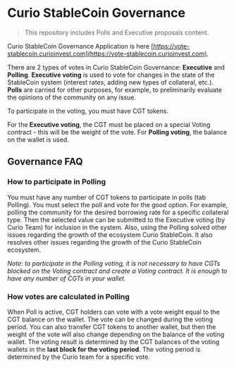 # Curio StableCoin Governance

> This repository includes Polls and Executive proposals content.

Curio StableCoin Governance Application is here [https://vote-stablecoin.curioinvest.com](https://vote-stablecoin.curioinvest.com).

There are 2 types of votes in Curio StableCoin Governance: **Executive** and **Polling**. **Executive voting** is used to vote for changes in the state of the StableCoin system (interest rates, adding new types of collateral, etc.). **Polls** are carried for other purposes, for example, to preliminarily evaluate the opinions of the community on any issue.  

To participate in the voting, you must have CGT tokens.  

For the **Executive voting**, the CGT must be placed on a special Voting contract - this will be the weight of the vote. For **Polling voting**, the balance on the wallet is used.

## Governance FAQ

### How to participate in Polling

You must have any number of CGT tokens to participate in polls (tab Polling). You must select the poll and vote for the good option. For example, polling the community for the desired borrowing rate for a specific collateral type. Then the selected value can be submitted to the Executive voting (by Curio Team) for inclusion in the system. Also, using the Polling solved other issues regarding the growth of the ecosystem Curio StableCoin. It also resolves other issues regarding the growth of the Curio StableCoin ecosystem.  

*Note: to participate in the Polling voting, it is not necessary to have CGTs blocked on the Voting contract and create a Voting contract. It is enough to have any number of CGTs in your wallet.*

### How votes are calculated in Polling

When Poll is active, CGT holders can vote with a vote weight equal to the CGT balance on the wallet. The vote can be changed during the voting period. You can also transfer CGT tokens to another wallet, but then the weight of the vote will also change depending on the balance of the voting wallet. The voting result is determined by the CGT balances of the voting wallets in the **last block for the voting period**. The voting period is determined by the Curio team for a specific vote.
